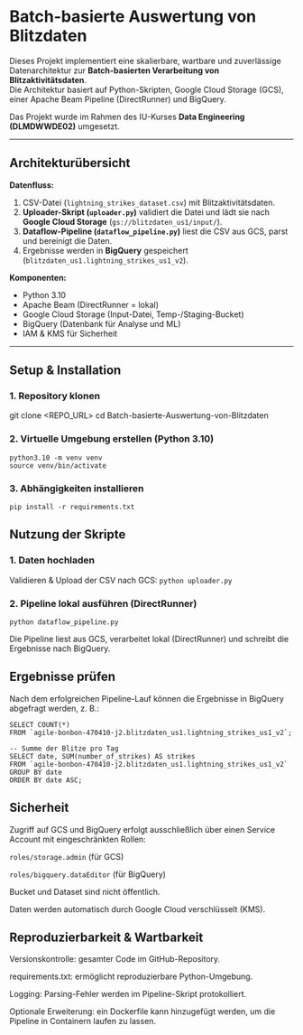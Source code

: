# Batch-basierte Auswertung von Blitzdaten

Dieses Projekt implementiert eine skalierbare, wartbare und zuverlässige Datenarchitektur zur **Batch-basierten Verarbeitung von Blitzaktivitätsdaten**.  
Die Architektur basiert auf Python-Skripten, Google Cloud Storage (GCS), einer Apache Beam Pipeline (DirectRunner) und BigQuery.  

Das Projekt wurde im Rahmen des IU-Kurses **Data Engineering (DLMDWWDE02)** umgesetzt.

---

## Architekturübersicht

**Datenfluss:**
1. CSV-Datei (`lightning_strikes_dataset.csv`) mit Blitzaktivitätsdaten.  
2. **Uploader-Skript (`uploader.py`)** validiert die Datei und lädt sie nach **Google Cloud Storage** (`gs://blitzdaten_us1/input/`).  
3. **Dataflow-Pipeline (`dataflow_pipeline.py`)** liest die CSV aus GCS, parst und bereinigt die Daten.  
4. Ergebnisse werden in **BigQuery** gespeichert (`blitzdaten_us1.lightning_strikes_us1_v2`).  

**Komponenten:**
- Python 3.10  
- Apache Beam (DirectRunner = lokal)  
- Google Cloud Storage (Input-Datei, Temp-/Staging-Bucket)  
- BigQuery (Datenbank für Analyse und ML)  
- IAM & KMS für Sicherheit  

---

## Setup & Installation

### 1. Repository klonen

git clone <REPO_URL>
cd Batch-basierte-Auswertung-von-Blitzdaten

### 2. Virtuelle Umgebung erstellen (Python 3.10)

`python3.10 -m venv venv`  
`source venv/bin/activate`

### 3. Abhängigkeiten installieren

`pip install -r requirements.txt`

## Nutzung der Skripte

### 1. Daten hochladen

Validieren & Upload der CSV nach GCS:
`python uploader.py`

### 2. Pipeline lokal ausführen (DirectRunner)

`python dataflow_pipeline.py`

Die Pipeline liest aus GCS, verarbeitet lokal (DirectRunner) und schreibt die Ergebnisse nach BigQuery.

## Ergebnisse prüfen

Nach dem erfolgreichen Pipeline-Lauf können die Ergebnisse in BigQuery abgefragt werden, z. B.:

```-- Anzahl der geladenen Zeilen
SELECT COUNT(*) 
FROM `agile-bonbon-470410-j2.blitzdaten_us1.lightning_strikes_us1_v2`;

-- Summe der Blitze pro Tag
SELECT date, SUM(number_of_strikes) AS strikes
FROM `agile-bonbon-470410-j2.blitzdaten_us1.lightning_strikes_us1_v2`
GROUP BY date
ORDER BY date ASC;
```

## Sicherheit

Zugriff auf GCS und BigQuery erfolgt ausschließlich über einen Service Account mit eingeschränkten Rollen:

`roles/storage.admin` (für GCS)

`roles/bigquery.dataEditor` (für BigQuery)

Bucket und Dataset sind nicht öffentlich.

Daten werden automatisch durch Google Cloud verschlüsselt (KMS).

## Reproduzierbarkeit & Wartbarkeit

Versionskontrolle: gesamter Code im GitHub-Repository.

requirements.txt: ermöglicht reproduzierbare Python-Umgebung.

Logging: Parsing-Fehler werden im Pipeline-Skript protokolliert.

Optionale Erweiterung: ein Dockerfile kann hinzugefügt werden, um die Pipeline in Containern laufen zu lassen.
